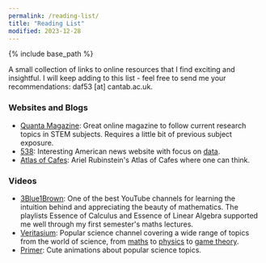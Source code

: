 ```yaml
---
permalink: /reading-list/
title: "Reading List"
modified: 2023-12-28
---
```


{% include base_path %}
<!--- {% include toc %} -->

A small collection of links to online resources that I find exciting and insightful. I will keep adding to this list - feel free to send me your recommendations: daf53 [at] cantab.ac.uk.

### Websites and Blogs

- [Quanta Magazine](https://www.quantamagazine.org/): Great online magazine to follow current research topics in STEM subjects. Requires a little bit of previous subject exposure.
- [538](https://projects.fivethirtyeight.com/): Interesting American news website with focus on [data](https://data.fivethirtyeight.com/).
- [Atlas of Cafes](https://cafeatlas.org/): Ariel Rubinstein's Atlas of Cafes where one can think. 

### Videos

- [3Blue1Brown](https://www.youtube.com/@3blue1brown): One of the best YouTube channels for learning the intuition behind and appreciating the beauty of mathematics. The playlists Essence of Calculus and Essence of Linear Algebra supported me well through my first semester's maths lectures.
- [Veritasium](https://www.youtube.com/@veritasium): Popular science channel covering a wide range of topics from the world of science, from [maths](https://www.youtube.com/watch?v=ovJcsL7vyrk) to [physics](https://www.youtube.com/watch?v=fDek6cYijxI) to [game theory](https://www.youtube.com/watch?v=mScpHTIi-kM).
- [Primer](https://www.youtube.com/@PrimerBlobs): Cute animations about popular science topics.

